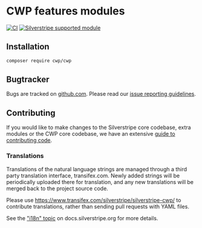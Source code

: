 # CWP features modules

[![CI](https://github.com/silverstripe/cwp/actions/workflows/ci.yml/badge.svg)](https://github.com/silverstripe/cwp/actions/workflows/ci.yml)
[![Silverstripe supported module](https://img.shields.io/badge/silverstripe-supported-0071C4.svg)](https://www.silverstripe.org/software/addons/silverstripe-commercially-supported-module-list/)

## Installation

```sh
composer require cwp/cwp
```

## Bugtracker

Bugs are tracked on [github.com](https://github.com/silverstripe/cwp/issues). Please read our
[issue reporting guidelines](https://docs.silverstripe.org/en/contributing/issues_and_bugs/).

## Contributing

If you would like to make changes to the Silverstripe core codebase, extra modules or the CWP core codebase, we have
an extensive [guide to contributing code](https://docs.silverstripe.org/en/contributing/code).

### Translations

Translations of the natural language strings are managed through a third party translation interface, transifex.com.
Newly added strings will be periodically uploaded there for translation, and any new translations will be merged
back to the project source code.

Please use https://www.transifex.com/silverstripe/silverstripe-cwp/ to contribute translations, rather than sending
pull requests with YAML files.

See the ["i18n" topic](https://docs.silverstripe.org/en/developer_guides/i18n/) on docs.silverstripe.org for more
details.
